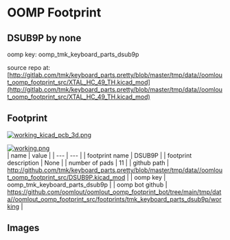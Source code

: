 # OOMP Footprint  
## DSUB9P  by none  
  
oomp key: oomp_tmk_keyboard_parts_dsub9p  
  
source repo at: [http://gitlab.com/tmk/keyboard_parts.pretty/blob/master/tmp/data//oomlout_oomp_footprint_src/XTAL_HC_49_TH.kicad_mod](http://gitlab.com/tmk/keyboard_parts.pretty/blob/master/tmp/data//oomlout_oomp_footprint_src/XTAL_HC_49_TH.kicad_mod)  
## Footprint  
  
[![working_kicad_pcb_3d.png](working_kicad_pcb_3d_600.png)](working_kicad_pcb_3d.png)  
  
[![working.png](working_600.png)](working.png)  
| name | value | 
| --- | --- | 
| footprint name | DSUB9P | 
| footprint description | None | 
| number of pads | 11 | 
| github path | http://github.com/tmk/keyboard_parts.pretty/blob/master/tmp/data//oomlout_oomp_footprint_src/DSUB9P.kicad_mod | 
| oomp key | oomp_tmk_keyboard_parts_dsub9p | 
| oomp bot github | https://github.com/oomlout/oomlout_oomp_footprint_bot/tree/main/tmp/data//oomlout_oomp_footprint_src/footprints/tmk_keyboard_parts_dsub9p/working | 
## Images  

